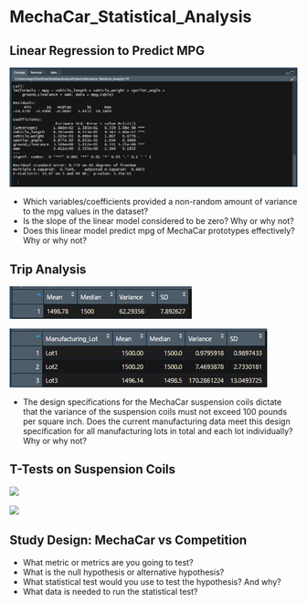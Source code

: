# MechaCar_Statistical_Analysis


## Linear Regression to Predict MPG

![](images/summary_mpg.png)


* Which variables/coefficients provided a non-random amount of variance to the mpg values in the dataset?
* Is the slope of the linear model considered to be zero? Why or why not?
* Does this linear model predict mpg of MechaCar prototypes effectively? Why or why not?

## Trip Analysis

![](images/total_summary_psi.png)


![](images/lot_summary_psi.png)

* The design specifications for the MechaCar suspension coils dictate that the variance of the suspension coils must not exceed 100 pounds per square inch. Does the current manufacturing data meet this design specification for all manufacturing lots in total and each lot individually? Why or why not?

## T-Tests on Suspension Coils


![](images/ttest1)


![](images/ttest_subsets)


## Study Design: MechaCar vs Competition 

* What metric or metrics are you going to test?
* What is the null hypothesis or alternative hypothesis?
* What statistical test would you use to test the hypothesis? And why?
* What data is needed to run the statistical test?
